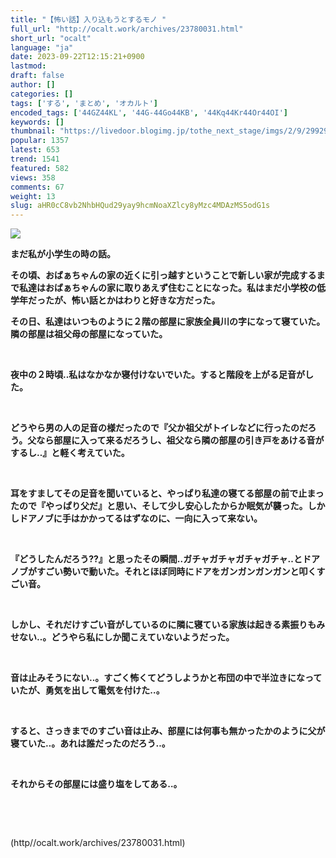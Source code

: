 ```yaml
---
title: "【怖い話】入り込もうとするモノ "
full_url: "http://ocalt.work/archives/23780031.html"
short_url: "ocalt"
language: "ja"
date: 2023-09-22T12:15:21+0900
lastmod: 
draft: false
author: []
categories: []
tags: ['する', 'まとめ', 'オカルト']
encoded_tags: ['44GZ44KL', '44G-44Go44KB', '44Kq44Kr44Or44OI']
keywords: []
thumbnail: "https://livedoor.blogimg.jp/tothe_next_stage/imgs/2/9/29929f90.jpg"
popular: 1357
latest: 653
trend: 1541
featured: 582
views: 358
comments: 67
weight: 13
slug: aHR0cC8vb2NhbHQud29yay9hcmNoaXZlcy8yMzc4MDAzMS5odG1s
---
```


![](https://livedoor.blogimg.jp/tothe_next_stage/imgs/2/9/29929f90.jpg)

<div><p><b><p>まだ私が小学生の時の話。</p></b></p><p><b><p>その頃、おばぁちゃんの家の近くに引っ越すということで新しい家が完成するまで私達はおばぁちゃんの家に取りあえず住むことになった。私はまだ小学校の低学年だったが、怖い話とかはわりと好きな方だった。</p></b></p> <p><b><p>その日、私達はいつものように２階の部屋に家族全員川の字になって寝ていた。隣の部屋は祖父母の部屋になっていた。</p></b></p><p><b><p><br></p></b></p><p><b><p>夜中の２時頃‥私はなかなか寝付けないでいた。すると階段を上がる足音がした。</p></b></p><p><b><p><br></p></b></p><p><b><p>どうやら男の人の足音の様だったので『父か祖父がトイレなどに行ったのだろう。父なら部屋に入って来るだろうし、祖父なら隣の部屋の引き戸をあける音がするし‥』と軽く考えていた。</p></b></p><p><b><p><br></p></b></p><p><b><p>耳をすましてその足音を聞いていると、やっぱり私達の寝てる部屋の前で止まったので『やっぱり父だ』と思い、そして少し安心したからか眠気が襲った。しかしドアノブに手はかかってるはずなのに、一向に入って来ない。</p></b></p><p><b><p> <br></p></b></p><p><b><p>『どうしたんだろう??』と思ったその瞬間‥ガチャガチャガチャガチャ‥とドアノブがすごい勢いで動いた。それとほぼ同時にドアをガンガンガンガンと叩くすごい音。</p></b></p><p><b><p><br></p></b></p><p><b><p>しかし、それだけすごい音がしているのに隣に寝ている家族は起きる素振りもみせない‥。どうやら私にしか聞こえていないようだった。</p></b></p><p><b><p><br></p></b></p><p><b><p>音は止みそうにない‥。すごく怖くてどうしようかと布団の中で半泣きになっていたが、勇気を出して電気を付けた‥。</p></b></p><p><b><p><br></p></b></p><p><b><p>すると、さっきまでのすごい音は止み、部屋には何事も無かったかのように父が寝ていた‥。あれは誰だったのだろう‥。</p></b></p><p><b><p><br></p></b></p><p><b><p>それからその部屋には盛り塩をしてある‥。</p></b></p><p><b><p> <br></p></b></p><br> </div>

(http//ocalt.work/archives/23780031.html)
